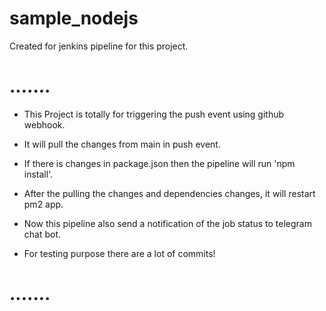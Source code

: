 # sample_nodejs
Created for jenkins pipeline for this project. 

# .......
* This Project is totally for triggering the push event using github webhook.
* It will pull the changes from main in push event.
* If there is changes in package.json then the pipeline will run 'npm install'.
* After the pulling the changes and dependencies changes, it will restart pm2 app.
* Now this pipeline also send a notification of the job status to telegram chat bot.


* For testing purpose there are a lot of commits!

# .......


